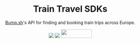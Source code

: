 <div align="center">
   <h1>Train Travel SDKs</h1>
   <p><a href="https://bump.sh/">Bump.sh</a>'s API for finding and booking train trips across Europe.</p>
   <a href="https://bump.sh/bump-examples/doc/train-travel-api"><img src="https://img.shields.io/static/v1?label=Ref&message=API Ref&color=446ce4&style=for-the-badge" /></a>
   <a href="https://speakeasyapi.dev/"><img src="https://custom-icon-badges.demolab.com/badge/-Built%20By%20Speakeasy-212015?style=for-the-badge&logoColor=FBE331&logo=speakeasy&labelColor=545454" /></a>
   <a href="https://opensource.org/licenses/MIT">
        <img src="https://img.shields.io/badge/License-MIT-blue.svg?style=for-the-badge" style="width: 100px; height: 28px;" />
    </a>
</div>
